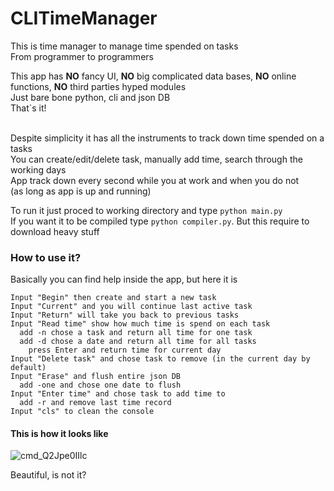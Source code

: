 # CLITimeManager

This is time manager to manage time spended on tasks<br>
From programmer to programmers<br>

This app has <b>NO</b> fancy UI, <b>NO</b> big complicated data bases, <b>NO</b> online functions, <b>NO</b> third parties hyped modules<br>
Just bare bone python, cli and json DB<br>
That`s it!<br><br>

Despite simplicity it has all the instruments to track down time spended on a tasks<br>
You can create/edit/delete task, manually add time, search through the working days<br>
App track down every second while you at work and when you do not<br>
(as long as app is up and running)<br>

To run it just proced to working directory and type ``` python main.py ```<br>
If you want it to be compiled type ``` python compiler.py ```. But this require to download heavy stuff<br>

### How to use it?

Basically you can find help inside the app, but here it is


```
Input "Begin" then create and start a new task
Input "Current" and you will continue last active task
Input "Return" will take you back to previous tasks
Input "Read time" show how much time is spend on each task
  add -n chose a task and return all time for one task
  add -d chose a date and return all time for all tasks
    press Enter and return time for current day
Input "Delete task" and chose task to remove (in the current day by default)
Input "Erase" and flush entire json DB
  add -one and chose one date to flush
Input "Enter time" and chose task to add time to 
  add -r and remove last time record
Input "cls" to clean the console
```

#### This is how it looks like

![cmd_Q2Jpe0IIlc](https://github.com/Frisle/CLITimeManager/assets/47441164/ffb8a70e-e435-4d72-b1d5-041bf9ead46d)

Beautiful, is not it?
